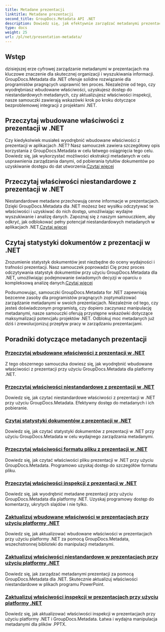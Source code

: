 ```yaml
---
title: Metadane prezentacji
linktitle: Metadane prezentacji
second_title: GroupDocs.Metadata API .NET
description: Dowiedz się, jak efektywnie zarządzać metadanymi prezentacji w platformie .NET, korzystając z samouczków GroupDocs.Metadata. Z łatwością uzyskaj dostęp do wbudowanych i niestandardowych właściwości.
type: docs
weight: 25
url: /pl/net/presentation-metadata/
---
```

## Wstęp

dzisiejszej erze cyfrowej zarządzanie metadanymi w prezentacjach ma kluczowe znaczenie dla skutecznej organizacji i wyszukiwania informacji. GroupDocs.Metadata dla .NET oferuje solidne rozwiązanie dla programistów pragnących usprawnić ten proces. Niezależnie od tego, czy wyodrębniasz wbudowane właściwości, uzyskujesz dostęp do niestandardowych metadanych, czy aktualizujesz właściwości inspekcji, nasze samouczki zawierają wskazówki krok po kroku dotyczące bezproblemowej integracji z projektami .NET.

## Przeczytaj wbudowane właściwości z prezentacji w .NET

 Czy kiedykolwiek musiałeś wyodrębnić wbudowane właściwości z prezentacji w aplikacjach .NET? Nasz samouczek zawiera szczegółowy opis korzystania z GroupDocs.Metadata w celu łatwego osiągnięcia tego celu. Dowiedz się, jak wykorzystać możliwości ekstrakcji metadanych w celu usprawnienia zarządzania danymi, od pobierania tytułów dokumentów po uzyskiwanie dostępu do dat utworzenia.[Czytaj więcej](./read-built-in-properties-presentations/)

## Przeczytaj właściwości niestandardowe z prezentacji w .NET

Niestandardowe metadane przechowują cenne informacje w prezentacjach. Dzięki GroupDocs.Metadata dla .NET możesz bez wysiłku odczytywać te właściwości i uzyskiwać do nich dostęp, umożliwiając wydajne wyszukiwanie i analizę danych. Zapoznaj się z naszym samouczkiem, aby odkryć, jak odblokować pełny potencjał niestandardowych metadanych w aplikacjach .NET.[Czytaj więcej](./read-custom-properties-presentations/)

## Czytaj statystyki dokumentów z prezentacji w .NET

 Zrozumienie statystyk dokumentów jest niezbędne do oceny wydajności i trafności prezentacji. Nasz samouczek poprowadzi Cię przez proces odczytywania statystyk dokumentów przy użyciu GroupDocs.Metadata dla .NET, umożliwiając podejmowanie świadomych decyzji w oparciu o kompleksową analizę danych.[Czytaj więcej](./read-document-statistics-presentations/)

Podsumowując, samouczki GroupDocs.Metadata for .NET zapewniają bezcenne zasoby dla programistów pragnących zoptymalizować zarządzanie metadanymi w swoich prezentacjach. Niezależnie od tego, czy jesteś doświadczonym programistą, czy dopiero zaczynasz manipulację metadanymi, nasze samouczki oferują przystępne wskazówki dotyczące maksymalizacji potencjału projektów .NET. Odblokuj moc metadanych już dziś i zrewolucjonizuj przepływ pracy w zarządzaniu prezentacjami.

## Poradniki dotyczące metadanych prezentacji
### [Przeczytaj wbudowane właściwości z prezentacji w .NET](./read-built-in-properties-presentations/)
Z tego obszernego samouczka dowiesz się, jak wyodrębnić wbudowane właściwości z prezentacji przy użyciu GroupDocs.Metadata dla platformy .NET.
### [Przeczytaj właściwości niestandardowe z prezentacji w .NET](./read-custom-properties-presentations/)
Dowiedz się, jak czytać niestandardowe właściwości z prezentacji w .NET przy użyciu GroupDocs.Metadata. Efektywny dostęp do metadanych i ich pobieranie.
### [Czytaj statystyki dokumentów z prezentacji w .NET](./read-document-statistics-presentations/)
Dowiedz się, jak czytać statystyki dokumentów z prezentacji w .NET przy użyciu GroupDocs.Metadata w celu wydajnego zarządzania metadanymi.
### [Przeczytaj właściwości formatu pliku z prezentacji w .NET](./read-file-format-properties-presentations/)
Dowiedz się, jak czytać właściwości pliku prezentacji w .NET przy użyciu GroupDocs.Metadata. Programowo uzyskaj dostęp do szczegółów formatu pliku.
### [Przeczytaj właściwości inspekcji z prezentacji w .NET](./read-inspection-properties-presentations/)
Dowiedz się, jak wyodrębnić metadane prezentacji przy użyciu GroupDocs.Metadata dla platformy .NET. Uzyskaj programowy dostęp do komentarzy, ukrytych slajdów i nie tylko.
### [Zaktualizuj wbudowane właściwości w prezentacjach przy użyciu platformy .NET](./update-built-in-properties-presentations/)
Dowiedz się, jak aktualizować wbudowane właściwości w prezentacjach przy użyciu platformy .NET za pomocą GroupDocs.Metadata, wszechstronnej biblioteki do manipulacji metadanymi.
### [Zaktualizuj właściwości niestandardowe w prezentacjach przy użyciu platformy .NET](./update-custom-properties-presentations/)
Dowiedz się, jak zarządzać metadanymi prezentacji za pomocą GroupDocs.Metadata dla .NET. Skutecznie aktualizuj właściwości niestandardowe w plikach programu PowerPoint.
### [Zaktualizuj właściwości inspekcji w prezentacjach przy użyciu platformy .NET](./update-inspection-properties-presentations/)
Dowiedz się, jak aktualizować właściwości inspekcji w prezentacjach przy użyciu platformy .NET i GroupDocs.Metadata. Łatwa i wydajna manipulacja metadanymi dla plików .PPTX.